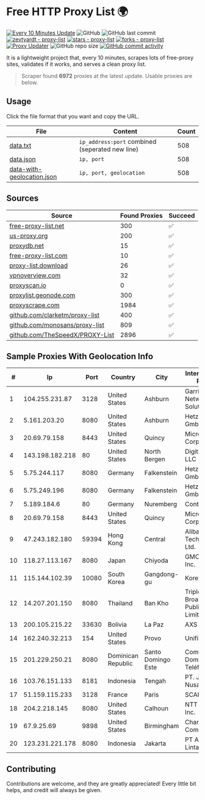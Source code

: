 
# Free HTTP Proxy List 🌍

[![Every 10 Minutes Update](https://github.com/mertguvencli/http-proxy-list/actions/workflows/main.yml/badge.svg?branch=main)](https://github.com/mertguvencli/http-proxy-list/actions/workflows/main.yml)
![GitHub](https://img.shields.io/github/license/mertguvencli/http-proxy-list)
![GitHub last commit](https://img.shields.io/github/last-commit/mertguvencli/http-proxy-list)
[![zevtyardt - proxy-list](https://img.shields.io/static/v1?label=zevtyardt&message=proxy-list&color=blue&logo=github)](https://github.com/zevtyardt/proxy-list "Go to GitHub repo")
[![stars - proxy-list](https://img.shields.io/github/stars/zevtyardt/proxy-list?style=social)](https://github.com/zevtyardt/proxy-list)
[![forks - proxy-list](https://img.shields.io/github/forks/zevtyardt/proxy-list?style=social)](https://github.com/zevtyardt/proxy-list)
[![Proxy Updater](https://github.com/zevtyardt/proxy-list/workflows/Proxy%20Updater/badge.svg)](https://github.com/zevtyardt/proxy-list/actions?query=workflow:"Proxy+Updater")
![GitHub repo size](https://img.shields.io/github/repo-size/zevtyardt/proxy-list)
[![GitHub commit activity](https://img.shields.io/github/commit-activity/m/zevtyardt/proxy-list?logo=commits)](https://github.com/zevtyardt/proxy-list/commits/main)

It is a lightweight project that, every 10 minutes, scrapes lots of free-proxy sites, validates if it works, and serves a clean proxy list.

> Scraper found **6972** proxies at the latest update. Usable proxies are below.

## Usage

Click the file format that you want and copy the URL.

|File|Content|Count|
|----|-------|-----|
|[data.txt](https://raw.githubusercontent.com/mertguvencli/http-proxy-list/main/proxy-list/data.txt)|`ip_address:port` combined (seperated new line)|508|
|[data.json](https://raw.githubusercontent.com/mertguvencli/http-proxy-list/main/proxy-list/data.json)|`ip, port`|508|
|[data-with-geolocation.json](https://raw.githubusercontent.com/mertguvencli/http-proxy-list/main/proxy-list/data-with-geolocation.json)|`ip, port, geolocation`|508|

## Sources

|Source|Found Proxies|Succeed|
|------|-------------|-------|
|[free-proxy-list.net](https://free-proxy-list.net)|300|✅|
|[us-proxy.org](https://www.us-proxy.org)|200|✅|
|[proxydb.net](http://proxydb.net)|15|✅|
|[free-proxy-list.com](https://free-proxy-list.com/?page=&port=&type%5B%5D=http&type%5B%5D=https&up_time=0&search=Search)|10|✅|
|[proxy-list.download](https://www.proxy-list.download/HTTP)|26|✅|
|[vpnoverview.com](https://vpnoverview.com/privacy/anonymous-browsing/free-proxy-servers)|32|✅|
|[proxyscan.io](https://www.proxyscan.io)|0|✅|
|[proxylist.geonode.com](https://proxylist.geonode.com/api/proxy-list?limit=300&page=1&sort_by=lastChecked&sort_type=desc&protocols=http,https)|300|✅|
|[proxyscrape.com](https://api.proxyscrape.com/v2/?request=displayproxies&protocol=http&timeout=10000&country=all&ssl=all&anonymity=all)|1984|✅|
|[github.com/clarketm/proxy-list](https://raw.githubusercontent.com/clarketm/proxy-list/master/proxy-list-raw.txt)|400|✅|
|[github.com/monosans/proxy-list](https://raw.githubusercontent.com/monosans/proxy-list/main/proxies/http.txt)|809|✅|
|[github.com/TheSpeedX/PROXY-List](https://raw.githubusercontent.com/TheSpeedX/PROXY-List/master/http.txt)|2896|✅|


## Sample Proxies With Geolocation Info

|#|Ip|Port|Country|City|Internet Service Provider|
|-|--|----|-------|----|-------------------------|
|1|104.255.231.87|3128|United States|Ashburn|Garrison Network Solutions LLC|
|2|5.161.203.20|8080|United States|Ashburn|Hetzner Online GmbH|
|3|20.69.79.158|8443|United States|Quincy|Microsoft Corporation|
|4|143.198.182.218|80|United States|North Bergen|DigitalOcean, LLC|
|5|5.75.244.117|8080|Germany|Falkenstein|Hetzner Online GmbH|
|6|5.75.249.196|8080|Germany|Falkenstein|Hetzner Online GmbH|
|7|5.189.184.6|80|Germany|Nuremberg|Contabo GmbH|
|8|20.69.79.158|8443|United States|Quincy|Microsoft Corporation|
|9|47.243.182.180|59394|Hong Kong|Central|Alibaba (US) Technology Co., Ltd.|
|10|118.27.113.167|8080|Japan|Chiyoda|GMO Internet, Inc.|
|11|115.144.102.39|10080|South Korea|Gangdong-gu|Korea Telecom|
|12|14.207.201.150|8080|Thailand|Ban Kho|Triple T Broadband Public Company Limited|
|13|200.105.215.22|33630|Bolivia|La Paz|AXS Bolivia S. A.|
|14|162.240.32.213|154|United States|Provo|Unified Layer|
|15|201.229.250.21|8080|Dominican Republic|Santo Domingo Este|Compañía Dominicana de Teléfonos S. A.|
|16|103.76.151.133|8181|Indonesia|Tengah|PT. Java Digital Nusantara|
|17|51.159.115.233|3128|France|Paris|SCALEWAY|
|18|204.2.218.145|8080|United States|Calhoun|NTT America, Inc.|
|19|67.9.25.69|9898|United States|Birmingham|Charter Communications|
|20|123.231.221.178|8080|Indonesia|Jakarta|PT Aplikanusa Lintasarta|



## Contributing

Contributions are welcome, and they are greatly appreciated! Every
little bit helps, and credit will always be given.

